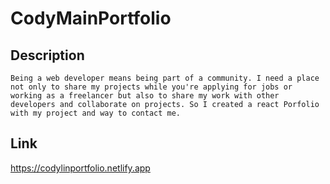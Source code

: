 # CodyMainPortfolio
## Description
```
Being a web developer means being part of a community. I need a place not only to share my projects while you're applying for jobs or working as a freelancer but also to share my work with other developers and collaborate on projects. So I created a react Porfolio with my project and way to contact me.
```
## Link
https://codylinportfolio.netlify.app